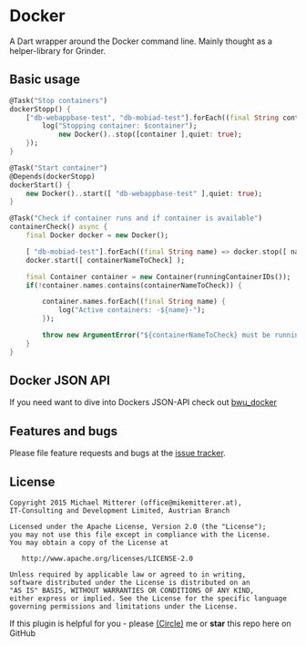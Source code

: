 # Docker
A Dart wrapper around the Docker command line. 
Mainly thought as a helper-library for Grinder.

## Basic usage
```dart
@Task("Stop containers")
dockerStopp() {
    ["db-webappbase-test", "db-mobiad-test"].forEach((final String container) {
        log("Stopping container: $container");
            new Docker()..stop([container ],quiet: true);
    });
}

@Task("Start container")
@Depends(dockerStopp)
dockerStart() {
    new Docker()..start([ "db-webappbase-test" ],quiet: true);
}

@Task("Check if container runs and if container is available")
containerCheck() async {
    final Docker docker = new Docker();

    [ "db-mobiad-test"].forEach((final String name) => docker.stop([ name ]));
    docker.start([ containerNameToCheck] );

    final Container container = new Container(runningContainerIDs());
    if(!container.names.contains(containerNameToCheck)) {

        container.names.forEach((final String name) {
            log("Active containers: -${name}-");
        });

        throw new ArgumentError("${containerNameToCheck} must be running for this test!");
    }
}
```

## Docker JSON API
If you need want to dive into Dockers JSON-API check out [bwu_docker](https://pub.dartlang.org/packages/bwu_docker)

## Features and bugs
Please file feature requests and bugs at the [issue tracker](https://github.com/MikeMitterer/dart-docker/issues).

## License

    Copyright 2015 Michael Mitterer (office@mikemitterer.at),
    IT-Consulting and Development Limited, Austrian Branch

    Licensed under the Apache License, Version 2.0 (the "License");
    you may not use this file except in compliance with the License.
    You may obtain a copy of the License at

       http://www.apache.org/licenses/LICENSE-2.0

    Unless required by applicable law or agreed to in writing,
    software distributed under the License is distributed on an
    "AS IS" BASIS, WITHOUT WARRANTIES OR CONDITIONS OF ANY KIND,
    either express or implied. See the License for the specific language
    governing permissions and limitations under the License.


If this plugin is helpful for you - please [(Circle)](http://gplus.mikemitterer.at/) me
or **star** this repo here on GitHub
